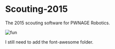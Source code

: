 # Scouting-2015
The 2015 scouting software for PWNAGE Robotics.

![fun](https://i.imgur.com/F5OGM9D.gif)




I still need to add the font-awesome folder.
